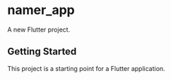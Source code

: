# namer_app

A new Flutter project.

## Getting Started

This project is a starting point for a Flutter application.
